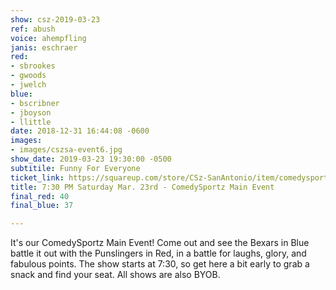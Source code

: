 ```yaml
---
show: csz-2019-03-23
ref: abush
voice: ahempfling
janis: eschraer
red:
- sbrookes
- gwoods
- jwelch
blue:
- bscribner
- jboyson
- llittle
date: 2018-12-31 16:44:08 -0600
images:
- images/cszsa-event6.jpg
show_date: 2019-03-23 19:30:00 -0500
subtitile: Funny For Everyone
ticket_link: https://squareup.com/store/CSz-SanAntonio/item/comedysportz-saturday-night-26
title: 7:30 PM Saturday Mar. 23rd - ComedySportz Main Event
final_red: 40
final_blue: 37

---
```

It's our ComedySportz Main Event! Come out and see the Bexars in Blue battle it out with the Punslingers in Red, in a battle for laughs, glory, and fabulous points. The show starts at 7:30, so get here a bit early to grab a snack and find your seat. All shows are also BYOB.

